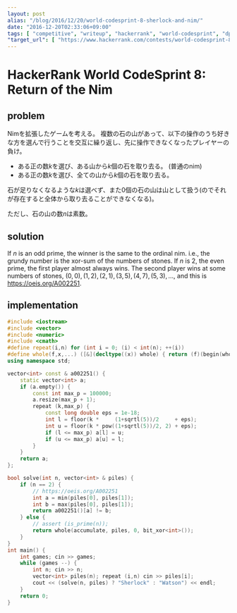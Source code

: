 ```yaml
---
layout: post
alias: "/blog/2016/12/20/world-codesprint-8-sherlock-and-nim/"
date: "2016-12-20T02:33:06+09:00"
tags: [ "competitive", "writeup", "hackerrank", "world-codesprint", "dp", "oeis" ]
"target_url": [ "https://www.hackerrank.com/contests/world-codesprint-8/challenges/sherlock-and-nim" ]
---
```


# HackerRank World CodeSprint 8: Return of the Nim

## problem

Nimを拡張したゲームを考える。
複数の石の山があって、以下の操作のうち好きな方を選んで行うことを交互に繰り返し、先に操作できなくなったプレイヤーの負け。

-   ある正の数$k$を選び、ある山から$k$個の石を取り去る。 (普通のnim)
-   ある正の数$k$を選び、全ての山から$k$個の石を取り去る。

石が足りなくなるような$k$は選べず、また$0$個の石の山は山として扱う(のでそれが存在すると全体から取り去ることができなくなる)。

ただし、石の山の数$n$は素数。

## solution

If $n$ is an odd prime, the winner is the same to the ordinal nim. i.e., the grundy number is the xor-sum of the numbers of stones.
If $n$ is $2$, the even prime, the first player almost always wins.
The second player wins at some numbers of stones, $(0, 0), (1, 2), (2, 1), (3, 5), (4, 7), (5, 3), \dots$, and this is <https://oeis.org/A002251>.


## implementation

``` c++
#include <iostream>
#include <vector>
#include <numeric>
#include <cmath>
#define repeat(i,n) for (int i = 0; (i) < int(n); ++(i))
#define whole(f,x,...) ([&](decltype((x)) whole) { return (f)(begin(whole), end(whole), ## __VA_ARGS__); })(x)
using namespace std;

vector<int> const & a002251() {
    static vector<int> a;
    if (a.empty()) {
        const int max_p = 100000;
        a.resize(max_p + 1);
        repeat (k,max_p) {
            const long double eps = 1e-18;
            int l = floor(k *     (1+sqrtl(5))/2     + eps);
            int u = floor(k * pow((1+sqrtl(5))/2, 2) + eps);
            if (l <= max_p) a[l] = u;
            if (u <= max_p) a[u] = l;
        }
    }
    return a;
};

bool solve(int n, vector<int> & piles) {
    if (n == 2) {
        // https://oeis.org/A002251
        int a = min(piles[0], piles[1]);
        int b = max(piles[0], piles[1]);
        return a002251()[a] != b;
    } else {
        // assert (is_prime(n));
        return whole(accumulate, piles, 0, bit_xor<int>());
    }
}
int main() {
    int games; cin >> games;
    while (games --) {
        int n; cin >> n;
        vector<int> piles(n); repeat (i,n) cin >> piles[i];
        cout << (solve(n, piles) ? "Sherlock" : "Watson") << endl;
    }
    return 0;
}
```
